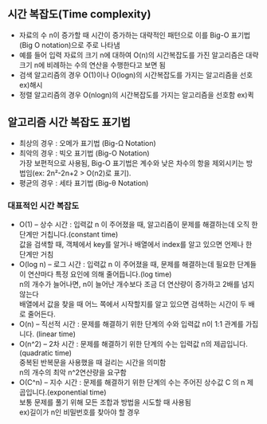 ## 시간 복잡도(Time complexity)
- 자료의 수 n이 증가할 때 시간이 증가하는 대략적인 패턴으로 이를  Big-O 표기법(Big O notation)으로 주로 나타냄
- 예를 들어 입력 자료의 크기 n에 대하여 O(n)의 시간복잡도를 가진 알고리즘은 대략 크기 n에 비례하는 수의 연산을 수행한다고 보면 됨
- 검색 알고리즘의 경우 O(1)이나 O(logn)의 시간복잡도를 가지는 알고리즘을 선호 ex)해시
- 정렬 알고리즘의 경우 O(nlogn)의 시간복잡도를 가지는 알고리즘을 선호함 ex)퀵


 ## 알고리즘 시간 복잡도 표기법
- 최상의 경우 : 오메가 표기법 (Big-Ω Notation)
- 최악의 경우 : 빅오 표기법 (Big-O Notation)   
  가장 보편적으로 사용됨, Big-O 표기법은 계수와 낮은 차수의 항을 제외시키는 방법임(ex: 2n²-2n+2 > O(n2)로 표기). 
- 평균의 경우 : 세타 표기법 (Big-θ Notation)

### 대표적인 시간 복잡도 
- O(1) – 상수 시간 : 입력값 n 이 주어졌을 때, 알고리즘이 문제를 해결하는데 오직 한 단계만 거칩니다.(constant time)   
  값을 검색할 때, 객체에서 key를 알거나 배열에서 index를 알고 있으면 언제나 한 단계만 거침
- O(log n) – 로그 시간 : 입력값 n 이 주어졌을 때, 문제를 해결하는데 필요한 단계들이 연산마다 특정 요인에 의해 줄어듭니다.(log time)   
  n의 개수가 늘어나면, n이 늘어난 개수보다 조금 더 연산량이 증가하고 2배를 넘지 않는다   
  배열에서 값을 찾을 때 어느 쪽에서 시작할지를  알고 있으면 검색하는 시간이 두 배로 줄어든다.   
- O(n) – 직선적 시간 : 문제를 해결하기 위한 단계의 수와 입력값 n이 1:1 관계를 가집니다. (linear time)   
- O(n^2) – 2차 시간 : 문제를 해결하기 위한 단계의 수는 입력값 n의 제곱입니다. (quadratic time)   
  중복된 반복문을 사용했을 때 걸리는 시간을 의미함   
  n의 개수의 최악 n^2연산량을 요구함
- O(C^n) – 지수 시간 : 문제를 해결하기 위한 단계의 수는 주어진 상수값 C 의 n 제곱입니다.(exponential time)   
  보통 문제를 풀기 위해 모든 조합과 방법을 시도할 때 사용됨   
  ex)길이가 n인 비밀번호를 찾아야 할 경우
